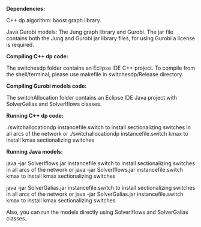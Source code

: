 **Dependencies:**

C++ dp algorithm: boost graph library.

Java Gurobi models: The Jung graph library and Gurobi. The jar file contains both the Jung and Gurobi jar library files, for using Gurobi a license is required.

**Compiling C++ dp code:**

The switchesdp folder contains an Eclipse IDE C++ project. To compile from the shell/terminal, please use makefile in switchesdp/Release directory.

**Compiling Gurobi models code:**

The switchAllocation folder contains an Eclipse IDE Java project with SolverGalias and SolverIflows classes.

**Running C++ dp code:**

./switchallocationdp instancefile.switch to install sectionalizing switches in all arcs of the network or
./switchallocationdp instancefile.switch kmax to install kmax sectionalizing switches

**Running Java models:**

java -jar SolverIflows.jar instancefile.switch to install sectionalizing switches in all arcs of the network or
java -jar SolverIflows.jar instancefile.switch kmax to install kmax sectionalizing switches

java -jar SolverGalias.jar instancefile.switch to install sectionalizing switches in all arcs of the network or
java -jar SolverGalias.jar instancefile.switch kmax to install kmax sectionalizing switches

Also, you can run the models directly using SolverIflows and SolverGalias classes.


